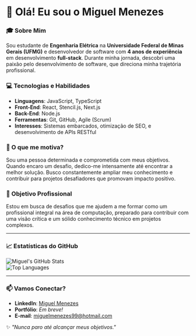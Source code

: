 # 👋 Olá! Eu sou o Miguel Menezes  

### 🎓 Sobre Mim  
Sou estudante de **Engenharia Elétrica** na **Universidade Federal de Minas Gerais (UFMG)** e desenvolvedor de software com **4 anos de experiência** em desenvolvimento **full-stack**. Durante minha jornada, descobri uma paixão pelo desenvolvimento de software, que direciona minha trajetória profissional.  

### 💻 Tecnologias e Habilidades  
- **Linguagens**: JavaScript, TypeScript  
- **Front-End**: React, Stencil.js, Next.js  
- **Back-End**: Node.js  
- **Ferramentas**: Git, GitHub, Agile (Scrum)  
- **Interesses**: Sistemas embarcados, otimização de SEO, e desenvolvimento de APIs RESTful  

### 🌟 O que me motiva?  
Sou uma pessoa determinada e comprometida com meus objetivos. Quando encaro um desafio, dedico-me intensamente até encontrar a melhor solução. Busco constantemente ampliar meu conhecimento e contribuir para projetos desafiadores que promovam impacto positivo.

### 🚀 Objetivo Profissional  
Estou em busca de desafios que me ajudem a me formar como um profissional integral na área de computação, preparado para contribuir com uma visão crítica e um sólido conhecimento técnico em projetos complexos.

---

### 📈 Estatísticas do GitHub  
![Miguel's GitHub Stats](https://github-readme-stats.vercel.app/api?username=MiguelMenezes99&show_icons=true&theme=radical)  
![Top Languages](https://github-readme-stats.vercel.app/api/top-langs/?username=MiguelMenezes99&layout=compact&theme=radical)

---

### 📫 Vamos Conectar?  
- **LinkedIn**: [Miguel Menezes](https://br.linkedin.com/in/menezesgmiguel)
- **Portfólio**: *Em breve!*  
- **E-mail**: miguelmenezes99@hotmail.com  

✨ _"Nunca paro até alcançar meus objetivos."_  

